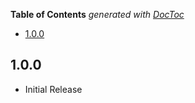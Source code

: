 <!-- START doctoc generated TOC please keep comment here to allow auto update -->
<!-- DON'T EDIT THIS SECTION, INSTEAD RE-RUN doctoc TO UPDATE -->
**Table of Contents**  *generated with [DocToc](https://github.com/thlorenz/doctoc)*

- [1.0.0](#100)

<!-- END doctoc generated TOC please keep comment here to allow auto update -->

## 1.0.0

* Initial Release